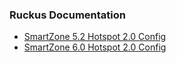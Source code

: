 ### Ruckus Documentation

- [SmartZone 5.2 Hotspot 2.0 Config](https://support.alcadis.nl/Support_files/Ruckus/SmartZone//Manuals/SmartZone%205.2.x/SmartZone%205.2.0.0.699/SZ100vSZE-5.2-Hotspot2.0InterfaceReferenceGuide-RevA-20200116.pdf)
- [SmartZone 6.0 Hotspot 2.0 Config](https://support.alcadis.nl/Support_files/Ruckus/SmartZone//Manuals/SmartZone%206.0.x/Smartzone%206.0.0.0.1331/SmartZone-6.0.0-Hotspot2.0-Guide-RevA-20210406.pdf)
